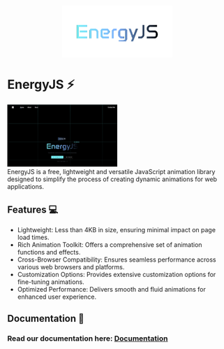 <!-- Your Logo Goes Here -->
<div align="center">
    <img src="https://github.com/HemantDutta/EnergyJS/blob/main/github/en_logo.png" alt="EnergyJS Logo" width="50%">
</div>

# EnergyJS ⚡

<div>
        <img src="https://github.com/HemantDutta/EnergyJS/blob/main/github/en_home.png" alt="EnergyJS Logo" width="50%">
</div>
EnergyJS is a free, lightweight and versatile JavaScript animation library designed to simplify the process of creating dynamic animations for web applications.

## Features 💻

- Lightweight: Less than 4KB in size, ensuring minimal impact on page load times.
- Rich Animation Toolkit: Offers a comprehensive set of animation functions and effects.
- Cross-Browser Compatibility: Ensures seamless performance across various web browsers and platforms.
- Customization Options: Provides extensive customization options for fine-tuning animations.
- Optimized Performance: Delivers smooth and fluid animations for enhanced user experience.

## Documentation 📑
### Read our documentation here: <a href="#" rel="noreferrer" target="_blank">Documentation</a> 
